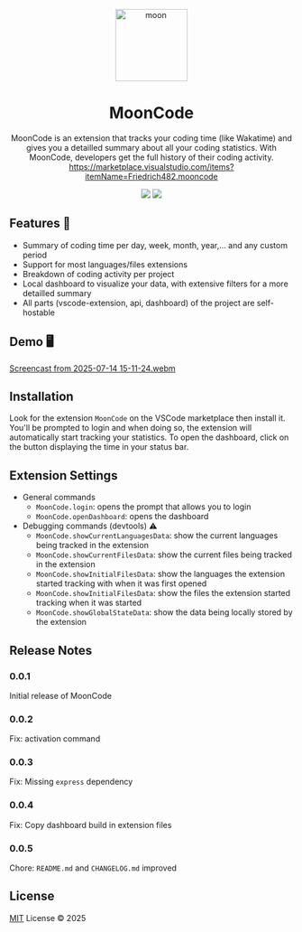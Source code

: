 <p align="center">
<img width="128" height="128" alt="moon" src="https://github.com/user-attachments/assets/12d40455-d3f5-4356-842c-6139ee56f456" />

<h1 align="center">MoonCode</h1>
</p>
<p align="center">
MoonCode is an extension that tracks your coding time (like Wakatime) and gives you a detailled summary about all your coding statistics. With MoonCode, developers get the full history of their coding activity.
<a href="https://marketplace.visualstudio.com/items?itemName=Friedrich482.mooncode">https://marketplace.visualstudio.com/items?itemName=Friedrich482.mooncode</a>  
</p>
<p align="center">
  <img src="https://img.shields.io/badge/version-0.0.3-yellow">  
  <img src="https://img.shields.io/badge/LICENSE-MIT-blue">
</p>

## Features 🚀

- Summary of coding time per day, week, month, year,... and any custom period
- Support for most languages/files extensions
- Breakdown of coding activity per project
- Local dashboard to visualize your data, with extensive filters for a more detailled summary
- All parts (vscode-extension, api, dashboard) of the project are self-hostable

## Demo 🖥️

[Screencast from 2025-07-14 15-11-24.webm](https://github.com/user-attachments/assets/a0f58fcb-2983-4760-8bb5-e4b186e97fd8)

## Installation

Look for the extension `MoonCode` on the VSCode marketplace then install it. You'll be prompted to login and when doing so, the extension will automatically start tracking your statistics. To open the dashboard, click on the button displaying the time in your status bar.

## Extension Settings

- General commands
  - `MoonCode.login`: opens the prompt that allows you to login
  - `MoonCode.openDashboard`: opens the dashboard
- Debugging commands (devtools) ⚠️
  - `MoonCode.showCurrentLanguagesData`: show the current languages being tracked in the extension
  - `MoonCode.showCurrentFilesData`: show the current files being tracked in the extension
  - `MoonCode.showInitialFilesData`: show the languages the extension started tracking with when it was first opened
  - `MoonCode.showInitialFilesData`: show the files the extension started tracking when it was started
  - `MoonCode.showGlobalStateData`: show the data being locally stored by the extension

## Release Notes

### 0.0.1

Initial release of MoonCode

### 0.0.2

Fix: activation command

### 0.0.3

Fix: Missing `express` dependency

### 0.0.4

Fix: Copy dashboard build in extension files

### 0.0.5

Chore: `README.md` and `CHANGELOG.md` improved

## License

[MIT](/LICENSE) License &copy; 2025
